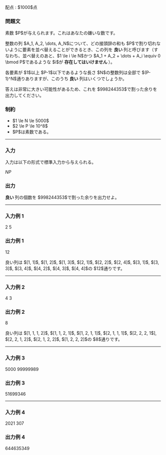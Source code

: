 
<div>

<span>

<span>

<p>
配点 : $1000$点
</p>

<div>

<section>

### **問題文**

<p>
素数 $P$が与えられます。これはあなたの嫌いな数です。
</p>

<p>
整数の列 $A_1, A_2, \dots, A_N$について、どの接頭辞の和も $P$で割り切れないように要素を並べ替えることができるとき、この列を 
<strong>
良い
</strong>
列と呼びます（すなわち、並べ替えのあと、$1 \le i \le N$かつ $A_1 + A_2 + \dots + A_i \equiv 0 \bmod P$であるような $i$が 
<strong>
存在してはいけません
</strong>
）。
</p>

<p>
各要素が $1$以上 $P-1$以下であるような長さ $N$の整数列は全部で $(P-1)^N$通りありますが、このうち 
<strong>
良い
</strong>
列はいくつでしょうか。
</p>

<p>
答えは非常に大きい可能性があるため、これを $998244353$で割った余りを出力してください。
</p>

</section>

</div>

<div>

<section>

### **制約**

<ul>

<li>
$1 \le N \le 5000$
</li>

<li>
$2 \le P \le 10^8$
</li>

<li>
$P$は素数である。
</li>

</ul>

</section>

</div>

---

<div>

<div>

<section>

### **入力**

<p>
入力は以下の形式で標準入力から与えられる。
</p>

<div>

$N$$P$
</div>

</section>

</div>

<div>

<section>

### **出力**

<p>

<strong>
良い
</strong>
列の個数を $998244353$で割った余りを出力せよ。
</p>

</section>

</div>

</div>

---

<div>

<section>

### **入力例 1**

<div>

2 5

</div>

</section>

</div>

<div>

<section>

### **出力例 1**

<div>

12

</div>

<p>
良い列は $[1, 1]$, $[1, 2]$, $[1, 3]$, $[2, 1]$, $[2, 2]$, $[2, 4]$, $[3, 1]$, $[3, 3]$, $[3, 4]$, $[4, 2]$, $[4, 3]$, $[4, 4]$の $12$通りです。
</p>

</section>

</div>

---

<div>

<section>

### **入力例 2**

<div>

4 3

</div>

</section>

</div>

<div>

<section>

### **出力例 2**

<div>

8

</div>

<p>
良い列は $[1, 1, 1, 2]$, $[1, 1, 2, 1]$, $[1, 2, 1, 1]$, $[2, 1, 1, 1]$, $[2, 2, 2, 1$], $[2, 2, 1, 2]$, $[2, 1, 2, 2]$, $[1, 2, 2, 2]$の $8$通りです。
</p>

</section>

</div>

---

<div>

<section>

### **入力例 3**

<div>

5000 99999989

</div>

</section>

</div>

<div>

<section>

### **出力例 3**

<div>

51699346

</div>

</section>

</div>

---

<div>

<section>

### **入力例 4**

<div>

2021 307

</div>

</section>

</div>

<div>

<section>

### **出力例 4**

<div>

644635349

</div>

</section>

</div>

</span>

</span>

</div>
